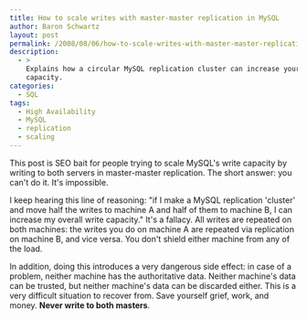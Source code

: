 ```yaml
---
title: How to scale writes with master-master replication in MySQL
author: Baron Schwartz
layout: post
permalink: /2008/08/06/how-to-scale-writes-with-master-master-replication-in-mysql/
description:
  - >
    Explains how a circular MySQL replication cluster can increase your write
    capacity.
categories:
  - SQL
tags:
  - High Availability
  - MySQL
  - replication
  - scaling
---
```

This post is SEO bait for people trying to scale MySQL's write capacity by writing to both servers in master-master replication. The short answer: you can't do it. It's impossible.

I keep hearing this line of reasoning: "if I make a MySQL replication 'cluster' and move half the writes to machine A and half of them to machine B, I can increase my overall write capacity." It's a fallacy. All writes are repeated on both machines: the writes you do on machine A are repeated via replication on machine B, and vice versa. You don't shield either machine from any of the load.

In addition, doing this introduces a very dangerous side effect: in case of a problem, neither machine has the authoritative data. Neither machine's data can be trusted, but neither machine's data can be discarded either. This is a very difficult situation to recover from. Save yourself grief, work, and money. **Never write to both masters**.
